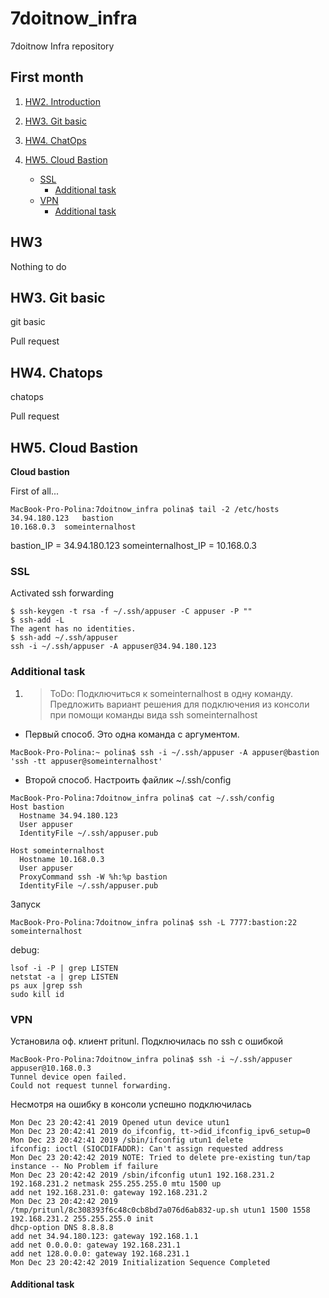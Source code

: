 # 7doitnow_infra
7doitnow Infra repository

## First month

1. [HW2. Introduction](#201911_hw2)

2. [HW3. Git basic](#201911_hw3)

3. [HW4. ChatOps](#201911_hw4)

4. [HW5. Cloud Bastion](#201911_hw5)
   + [SSL](#201911_hw5_ssl)
     + [Additional task](#201911_hw5_ssl_a)
   + [VPN](#201911_hw5_sb)
     + [Additional task](#201911_hw5__vpn_a)


## <a name="201911_hw3">HW3</a>
Nothing to do

## <a name="201911_hw3">HW3. Git basic</a>
git basic

Pull request

## <a name="201911_hw4">HW4. Chatops</a>
chatops

Pull request

## <a name="201911_hw5">HW5. Cloud Bastion </a>
**Cloud bastion**

First of all...

```
MacBook-Pro-Polina:7doitnow_infra polina$ tail -2 /etc/hosts
34.94.180.123	bastion
10.168.0.3	someinternalhost
```

bastion_IP = 34.94.180.123
someinternalhost_IP = 10.168.0.3

### <a name="201911_hw5_ssl">SSL </a>

Activated ssh forwarding
```
$ ssh-keygen -t rsa -f ~/.ssh/appuser -C appuser -P ""
$ ssh-add -L
The agent has no identities.
$ ssh-add ~/.ssh/appuser
ssh -i ~/.ssh/appuser -A appuser@34.94.180.123
```

### <a name="201911_hw5_ssl_a">Additional task</a>


1. >ToDo: Подключиться к someinternalhost в одну команду. Предложить вариант решения для подключения из консоли при помощи команды вида ssh someinternalhost


* Первый способ. Это одна команда с аргументом.
```
MacBook-Pro-Polina:~ polina$ ssh -i ~/.ssh/appuser -A appuser@bastion 'ssh -tt appuser@someinternalhost'
```

* Второй способ. Настроить файлик ~/.ssh/config

```
MacBook-Pro-Polina:7doitnow_infra polina$ cat ~/.ssh/config
Host bastion
  Hostname 34.94.180.123
  User appuser
  IdentityFile ~/.ssh/appuser.pub

Host someinternalhost
  Hostname 10.168.0.3
  User appuser
  ProxyCommand ssh -W %h:%p bastion
  IdentityFile ~/.ssh/appuser.pub
```
Запуск

```
MacBook-Pro-Polina:7doitnow_infra polina$ ssh -L 7777:bastion:22 someinternalhost
```

debug:
```
lsof -i -P | grep LISTEN
netstat -a | grep LISTEN
ps aux |grep ssh
sudo kill id
```


### <a name="201911_hw5_vpn">VPN </a>

Установила оф. клиент pritunl.
Подключилась по ssh c ошибкой
```
MacBook-Pro-Polina:7doitnow_infra polina$ ssh -i ~/.ssh/appuser appuser@10.168.0.3
Tunnel device open failed.
Could not request tunnel forwarding.
```

Несмотря на ошибку в консоли успешно подключилась
```buildoutcfg
Mon Dec 23 20:42:41 2019 Opened utun device utun1
Mon Dec 23 20:42:41 2019 do_ifconfig, tt->did_ifconfig_ipv6_setup=0
Mon Dec 23 20:42:41 2019 /sbin/ifconfig utun1 delete
ifconfig: ioctl (SIOCDIFADDR): Can't assign requested address
Mon Dec 23 20:42:42 2019 NOTE: Tried to delete pre-existing tun/tap instance -- No Problem if failure
Mon Dec 23 20:42:42 2019 /sbin/ifconfig utun1 192.168.231.2 192.168.231.2 netmask 255.255.255.0 mtu 1500 up
add net 192.168.231.0: gateway 192.168.231.2
Mon Dec 23 20:42:42 2019 /tmp/pritunl/8c308393f6c48c0cb8bd7a076d6ab832-up.sh utun1 1500 1558 192.168.231.2 255.255.255.0 init
dhcp-option DNS 8.8.8.8
add net 34.94.180.123: gateway 192.168.1.1
add net 0.0.0.0: gateway 192.168.231.1
add net 128.0.0.0: gateway 192.168.231.1
Mon Dec 23 20:42:42 2019 Initialization Sequence Completed
```

#### <a name="201911_hw5_ssl_a">Additional task</a>
